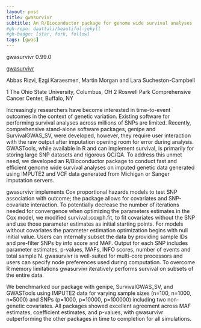 ```yaml
---
layout: post
title: gwasurvivr
subtitle: An R/Bioconductor package for genome wide survival analyses
#gh-repo: daattali/beautiful-jekyll
#gh-badge: [star, fork, follow]
tags: [gwas]
---
```

gwasurvivr 0.99.0

[gwasurvivr](https://github.com/suchestoncampbelllab/gwasurvivr)


Abbas Rizvi, Ezgi Karaesmen, Martin Morgan and Lara Sucheston-Campbell

1 The Ohio State University, Columbus, OH
2 Roswell Park Comprehensive Cancer Center, Buffalo, NY

Increasingly researchers have become interested in time-to-event outcomes in the context of genetic variation. Existing software for performing survival analyses across millions of SNPs are limited. Recently, comprehensive stand-alone software packages, genipe and SurvivalGWAS_SV, were developed, however, they require user interaction with the raw output after imputation opening room for error during analysis. GWASTools, while available in R and can implement survival, is primarily for storing large SNP datasets and rigorous QC/QA. To address this unmet need, we developed an R/Bioconductor package to conduct fast and efficient genome wide survival analyses on imputed genetic data generated using IMPUTE2 and VCF data generated from Michigan or Sanger imputation servers. 

gwasurvivr implements Cox proportional hazards models to test SNP association with outcome; the package allows for covariates and SNP-covariate interaction. To potentially decrease the number of iterations needed for convergence when optimizing the parameters estimates in the Cox model,  we modified survival::coxph.fit, to fit covariates without the SNP and use those parameter estimates as initial starting points. For models without covariates the parameter estimation optimization begins with null initial value. Users can internally subset the data by providing sample IDs and pre-filter SNPs by info score and MAF. Output for each SNP includes parameter estimates, p-values, MAFs, INFO scores, number of events and total sample N. gwasurvivr is well-suited for multi-core processors and users can specify node preferences used during computation. To overcome R memory limitations gwasurvivr iteratively performs survival on subsets of the entire data.

We benchmarked our package with genipe, SurvivalGWAS_SV, and GWASTools using IMPUTE2 data for varying sample sizes (n=100, n=1000, n=5000) and SNPs (p=1000, p=10000, p=100000) including two non-genetic covariates. All packages showed excellent agreement across MAF estimates, coefficient estimates, and p-values, with gwasurvivr outperforming the other packages in time to completion for all simulations.

